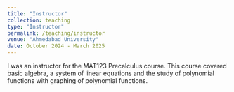 ```yaml
---
title: "Instructor"
collection: teaching
type: "Instructor"
permalink: /teaching/instructor
venue: "Ahmedabad University"
date: October 2024 - March 2025
---
```

I was an instructor for the MAT123 Precalculus course. This course covered basic algebra, a system of linear equations and the study of polynomial functions with graphing of polynomial functions.
